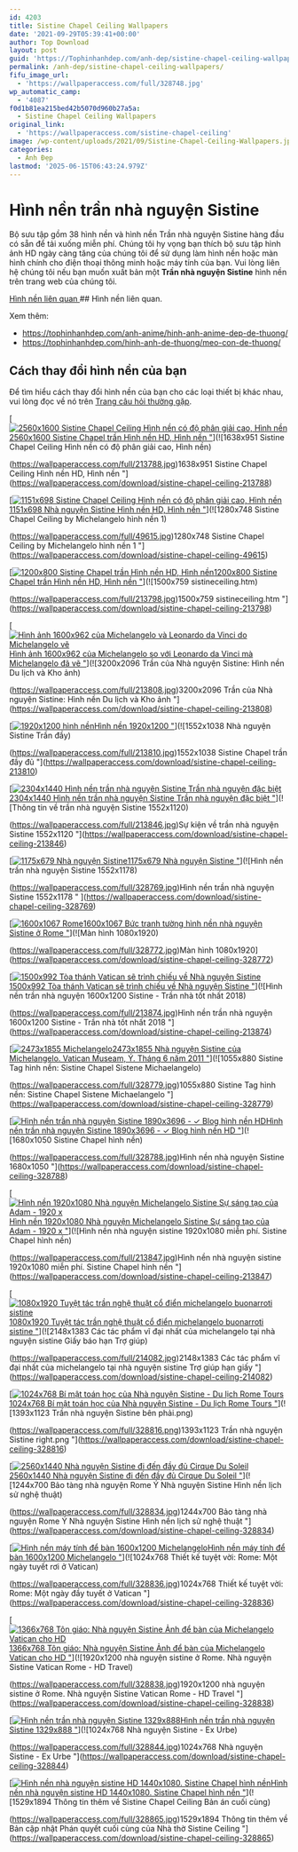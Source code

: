 ```yaml
---
id: 4203
title: Sistine Chapel Ceiling Wallpapers
date: '2021-09-29T05:39:41+00:00'
author: Top Download
layout: post
guid: 'https://Tophinhanhdep.com/anh-dep/sistine-chapel-ceiling-wallpapers/'
permalink: /anh-dep/sistine-chapel-ceiling-wallpapers/
fifu_image_url:
  - 'https://wallpaperaccess.com/full/328748.jpg'
wp_automatic_camp:
  - '4087'
f0d1b81ea215bed42b5070d960b27a5a:
  - Sistine Chapel Ceiling Wallpapers
original_link:
  - 'https://wallpaperaccess.com/sistine-chapel-ceiling'
image: /wp-content/uploads/2021/09/Sistine-Chapel-Ceiling-Wallpapers.jpg
categories:
  - Ảnh Đẹp
lastmod: '2025-06-15T06:43:24.979Z'
---
```

# Hình nền trần nhà nguyện Sistine

Bộ sưu tập gồm 38 hình nền và hình nền Trần nhà nguyện Sistine hàng đầu có sẵn để tải xuống miễn phí. Chúng tôi hy vọng bạn thích bộ sưu tập hình ảnh HD ngày càng tăng của chúng tôi để sử dụng làm hình nền hoặc màn hình chính cho điện thoại thông minh hoặc máy tính của bạn. Vui lòng liên hệ chúng tôi nếu bạn muốn xuất bản một **Trần nhà nguyện Sistine** hình nền trên trang web của chúng tôi.

[Hình nền liên quan ](#related) ## Hình nền liên quan.

   
 Xem thêm:

   
- <https://tophinhanhdep.com/anh-anime/hinh-anh-anime-dep-de-thuong/>
- <https://tophinhanhdep.com/hinh-anh-de-thuong/meo-con-de-thuong/>

## Cách thay đổi hình nền của bạn

Để tìm hiểu cách thay đổi hình nền của bạn cho các loại thiết bị khác nhau, vui lòng đọc về nó trên [Trang câu hỏi thường gặp](https://tophinhanhdep.com/faq/).

  
[[![2560x1600 Sistine Chapel Ceiling Hình nền có độ phân giải cao, Hình nền](https://wallpaperaccess.com/full/328748.jpg)2560x1600 Sistine Chapel trần Hình nền HD, Hình nền "](https://wallpaperaccess.com/download/sistine-chapel-ceiling-328748)](![1638x951 Sistine Chapel Ceiling Hình nền có độ phân giải cao, Hình nền)

(https://wallpaperaccess.com/full/213788.jpg)1638x951 Sistine Chapel Ceiling Hình nền HD, Hình nền "](https://wallpaperaccess.com/download/sistine-chapel-ceiling-213788)

[[![1151x698 Sistine Chapel Ceiling Hình nền có độ phân giải cao, Hình nền](https://wallpaperaccess.com/full/213790.jpg)1151x698 Nhà nguyện Sistine Hình nền HD, Hình nền "](https://wallpaperaccess.com/download/sistine-chapel-ceiling-213790)](![1280x748 Sistine Chapel Ceiling by Michelangelo hình nền 1)

(https://wallpaperaccess.com/full/49615.jpg)1280x748 Sistine Chapel Ceiling by Michelangelo hình nền 1 "](https://wallpaperaccess.com/download/sistine-chapel-ceiling-49615)

[[![1200x800 Sistine Chapel trần Hình nền HD, Hình nền](https://wallpaperaccess.com/full/213829.jpg)1200x800 Sistine Chapel trần Hình nền HD, Hình nền "](https://wallpaperaccess.com/download/sistine-chapel-ceiling-213829)](![1500x759 sistineceiling.htm)

(https://wallpaperaccess.com/full/213798.jpg)1500x759 sistineceiling.htm "](https://wallpaperaccess.com/download/sistine-chapel-ceiling-213798)

[[![Hình ảnh 1600x962 của Michelangelo và Leonardo da Vinci do Michelangelo vẽ](https://wallpaperaccess.com/full/49648.jpg)Hình ảnh 1600x962 của Michelangelo so với Leonardo da Vinci mà Michelangelo đã vẽ "](https://wallpaperaccess.com/download/sistine-chapel-ceiling-49648)](![3200x2096 Trần của Nhà nguyện Sistine: Hình nền Du lịch và Kho ảnh)

(https://wallpaperaccess.com/full/213808.jpg)3200x2096 Trần của Nhà nguyện Sistine: Hình nền Du lịch và Kho ảnh "](https://wallpaperaccess.com/download/sistine-chapel-ceiling-213808)

[[![1920x1200 hình nền](https://wallpaperaccess.com/full/213795.jpg)Hình nền 1920x1200 "](https://wallpaperaccess.com/download/sistine-chapel-ceiling-213795)](![1552x1038 Nhà nguyện Sistine Trần đầy)

(https://wallpaperaccess.com/full/213810.jpg)1552x1038 Sistine Chapel trần đầy đủ "](https://wallpaperaccess.com/download/sistine-chapel-ceiling-213810)

[[![2304x1440 Hình nền trần nhà nguyện Sistine Trần nhà nguyện đặc biệt](https://wallpaperaccess.com/full/328758.jpg)2304x1440 Hình nền trần nhà nguyện Sistine Trần nhà nguyện đặc biệt "](https://wallpaperaccess.com/download/sistine-chapel-ceiling-328758)](![Thông tin về trần nhà nguyện Sistine 1552x1120)

(https://wallpaperaccess.com/full/213846.jpg)Sự kiện về trần nhà nguyện Sistine 1552x1120 "](https://wallpaperaccess.com/download/sistine-chapel-ceiling-213846)

[[![1175x679 Nhà nguyện Sistine](https://wallpaperaccess.com/full/213800.jpg)1175x679 Nhà nguyện Sistine "](https://wallpaperaccess.com/download/sistine-chapel-ceiling-213800)](![Hình nền trần nhà nguyện Sistine 1552x1178)

(https://wallpaperaccess.com/full/328769.jpg)Hình nền trần nhà nguyện Sistine 1552x1178 " ](https://wallpaperaccess.com/download/sistine-chapel-ceiling-328769)

[[![1600x1067 Rome](https://wallpaperaccess.com/full/213791.jpg)1600x1067 Bức tranh tường hình nền nhà nguyện Sistine ở Rome "](https://wallpaperaccess.com/download/sistine-chapel-ceiling-213791)](![Màn hình 1080x1920)

(https://wallpaperaccess.com/full/328772.jpg)Màn hình 1080x1920](https://wallpaperaccess.com/download/sistine-chapel-ceiling-328772)

[[![1500x992 Tòa thánh Vatican sẽ trình chiếu về Nhà nguyện Sistine](https://wallpaperaccess.com/full/328776.jpg)1500x992 Tòa thánh Vatican sẽ trình chiếu về Nhà nguyện Sistine "](https://wallpaperaccess.com/download/sistine-chapel-ceiling-328776)](![Hình nền trần nhà nguyện 1600x1200 Sistine - Trần nhà tốt nhất 2018)

(https://wallpaperaccess.com/full/213874.jpg)Hình nền trần nhà nguyện 1600x1200 Sistine - Trần nhà tốt nhất 2018 "](https://wallpaperaccess.com/download/sistine-chapel-ceiling-213874)

[[![2473x1855 Michelangelo](https://wallpaperaccess.com/full/328778.jpg)2473x1855 Nhà nguyện Sistine của Michelangelo. Vatican Museam, Ý. Tháng 6 năm 2011 "](https://wallpaperaccess.com/download/sistine-chapel-ceiling-328778)](![1055x880 Sistine Tag hình nền: Sistine Chapel Sistene Michaelangelo)

(https://wallpaperaccess.com/full/328779.jpg)1055x880 Sistine Tag hình nền: Sistine Chapel Sistene Michaelangelo "](https://wallpaperaccess.com/download/sistine-chapel-ceiling-328779)

[[![Hình nền trần nhà nguyện Sistine 1890x3696 - ✓ Blog hình nền HD](https://wallpaperaccess.com/full/328782.jpg)Hình nền trần nhà nguyện Sistine 1890x3696 - ✓ Blog hình nền HD "](https://wallpaperaccess.com/download/sistine-chapel-ceiling-328782)](![1680x1050 Sistine Chapel hình nền)

(https://wallpaperaccess.com/full/328788.jpg)Hình nền nhà nguyện Sistine 1680x1050 "](https://wallpaperaccess.com/download/sistine-chapel-ceiling-328788)

[[![Hình nền 1920x1080 Nhà nguyện Michelangelo Sistine Sự sáng tạo của Adam - 1920 x](https://wallpaperaccess.com/full/49611.jpg)Hình nền 1920x1080 Nhà nguyện Michelangelo Sistine Sự sáng tạo của Adam - 1920 x "](https://wallpaperaccess.com/download/sistine-chapel-ceiling-49611)](![Hình nền nhà nguyện sistine 1920x1080 miễn phí.  Sistine Chapel hình nền)

(https://wallpaperaccess.com/full/213847.jpg)Hình nền nhà nguyện sistine 1920x1080 miễn phí. Sistine Chapel hình nền "](https://wallpaperaccess.com/download/sistine-chapel-ceiling-213847)

[[![1080x1920 Tuyệt tác trần nghệ thuật cổ điển michelangelo buonarroti sistine](https://wallpaperaccess.com/full/49620.jpg)1080x1920 Tuyệt tác trần nghệ thuật cổ điển michelangelo buonarroti sistine "](https://wallpaperaccess.com/download/sistine-chapel-ceiling-49620)](![2148x1383 Các tác phẩm vĩ đại nhất của michelangelo tại nhà nguyện sistine Giấy báo hạn Trợ giúp)

(https://wallpaperaccess.com/full/214082.jpg)2148x1383 Các tác phẩm vĩ đại nhất của michelangelo tại nhà nguyện sistine Trợ giúp hạn giấy "](https://wallpaperaccess.com/download/sistine-chapel-ceiling-214082)

[[![1024x768 Bí mật toán học của Nhà nguyện Sistine - Du lịch Rome Tours](https://wallpaperaccess.com/full/328805.jpg)1024x768 Bí mật toán học của Nhà nguyện Sistine - Du lịch Rome Tours "](https://wallpaperaccess.com/download/sistine-chapel-ceiling-328805)](![1393x1123 Trần nhà nguyện Sistine bên phải.png)

(https://wallpaperaccess.com/full/328816.png)1393x1123 Trần nhà nguyện Sistine right.png "](https://wallpaperaccess.com/download/sistine-chapel-ceiling-328816)

[[![2560x1440 Nhà nguyện Sistine đi đến đầy đủ Cirque Du Soleil](https://wallpaperaccess.com/full/328830.jpg)2560x1440 Nhà nguyện Sistine đi đến đầy đủ Cirque Du Soleil "](https://wallpaperaccess.com/download/sistine-chapel-ceiling-328830)](![1244x700 Bảo tàng nhà nguyện Rome Ý Nhà nguyện Sistine Hình nền lịch sử nghệ thuật)

(https://wallpaperaccess.com/full/328834.jpg)1244x700 Bảo tàng nhà nguyện Rome Ý Nhà nguyện Sistine Hình nền lịch sử nghệ thuật "](https://wallpaperaccess.com/download/sistine-chapel-ceiling-328834)

[[![Hình nền máy tính để bàn 1600x1200 Michelangelo](https://wallpaperaccess.com/full/213908.jpg)Hình nền máy tính để bàn 1600x1200 Michelangelo "](https://wallpaperaccess.com/download/sistine-chapel-ceiling-213908)](![1024x768 Thiết kế tuyệt vời: Rome: Một ngày tuyết rơi ở Vatican)

(https://wallpaperaccess.com/full/328836.jpg)1024x768 Thiết kế tuyệt vời: Rome: Một ngày đầy tuyết ở Vatican "](https://wallpaperaccess.com/download/sistine-chapel-ceiling-328836)

[[![1366x768 Tôn giáo: Nhà nguyện Sistine Ảnh để bàn của Michelangelo Vatican cho HD](https://wallpaperaccess.com/full/213816.jpg)1366x768 Tôn giáo: Nhà nguyện Sistine Ảnh để bàn của Michelangelo Vatican cho HD "](https://wallpaperaccess.com/download/sistine-chapel-ceiling-213816)](![1920x1200 nhà nguyện sistine ở Rome.  Nhà nguyện Sistine Vatican Rome - HD Travel)

(https://wallpaperaccess.com/full/328838.jpg)1920x1200 nhà nguyện sistine ở Rome. Nhà nguyện Sistine Vatican Rome - HD Travel "](https://wallpaperaccess.com/download/sistine-chapel-ceiling-328838)

[[![Hình nền trần nhà nguyện Sistine 1329x888](https://wallpaperaccess.com/full/213819.jpg)Hình nền trần nhà nguyện Sistine 1329x888 "](https://wallpaperaccess.com/download/sistine-chapel-ceiling-213819)](![1024x768 Nhà nguyện Sistine - Ex Urbe)

(https://wallpaperaccess.com/full/328844.jpg)1024x768 Nhà nguyện Sistine - Ex Urbe "](https://wallpaperaccess.com/download/sistine-chapel-ceiling-328844)

 [[![Hình nền nhà nguyện sistine HD 1440x1080.  Sistine Chapel hình nền](https://wallpaperaccess.com/full/213822.jpg)Hình nền nhà nguyện sistine HD 1440x1080. Sistine Chapel hình nền "](https://wallpaperaccess.com/download/sistine-chapel-ceiling-213822)](![1529x1894 Thông tin thêm về Sistine Chapel Ceiling Bản án cuối cùng)

(https://wallpaperaccess.com/full/328865.jpg)1529x1894 Thông tin thêm về Bản cập nhật Phán quyết cuối cùng của Nhà thờ Sistine Ceiling "](https://wallpaperaccess.com/download/sistine-chapel-ceiling-328865)
